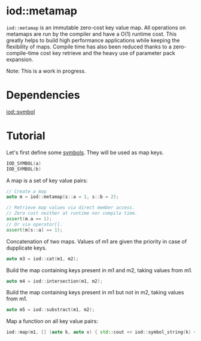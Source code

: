 iod::metamap
===============================

```iod::metamap``` is an immutable zero-cost key value map. All
operations on metamaps are run by the compiler and have a O(1)
runtime cost. This greatly helps to build high performance
applications while keeping the flexibility of maps.
Compile time has also been reduced thanks to a zero-compile-time cost
key retrieve and the heavy use of parameter pack expansion.

Note: This is a work in progress.


Dependencies
==============

[iod::symbol](https://github.com/iodcpp/symbol)


Tutorial
==============

Let's first define some [symbols](https://github.com/iodcpp/symbol). They will be
used as map keys.

```c++
IOD_SYMBOL(a)
IOD_SYMBOL(b)
```

A map is a set of key value pairs:

```c++
// Create a map
auto m = iod::metamap(s::a = 1, s::b = 2);

// Retrieve map values via direct member access.
// Zero cost neither at runtime nor compile time.
assert(m.a == 1);
// Or via operator[].
assert(m[s::a] == 1);
```

Concatenation of two maps. Values of m1 are given the priority in case of dupplicate keys.

```c++
auto m3 = iod::cat(m1, m2);
```

Build the map containing keys present in m1 and m2, taking values from m1.

```c++
auto m4 = iod::intersection(m1, m2);
```

Build the map containing keys present in m1 but not in m2, taking values from m1.

```c++
auto m5 = iod::substract(m1, m2);
```

Map a function on all key value pairs:

```c++
iod::map(m1, [] (auto k, auto v) { std::cout << iod::symbol_string(k) << "=" << v << std::endl; });
```
